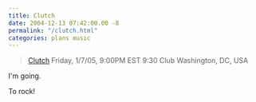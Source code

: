 ```yaml
---
title: Clutch
date: 2004-12-13 07:42:00.00 -8
permalink: "/clutch.html"
categories: plans music
---
```

> [Clutch](http://www.pro-rock.com/v6/main.html) Friday, 1/7/05, 9:00PM EST 9:30 Club Washington, DC, USA

I'm going.

To rock!

